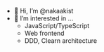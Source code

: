- 👋 Hi, I’m @nakaakist
- 👀 I’m interested in ...
  - JavaScript/TypeScript
  - Web frontend
  - DDD, Clearn architecture

<!---
nakaakist/nakaakist is a ✨ special ✨ repository because its `README.md` (this file) appears on your GitHub profile.
You can click the Preview link to take a look at your changes.
--->
